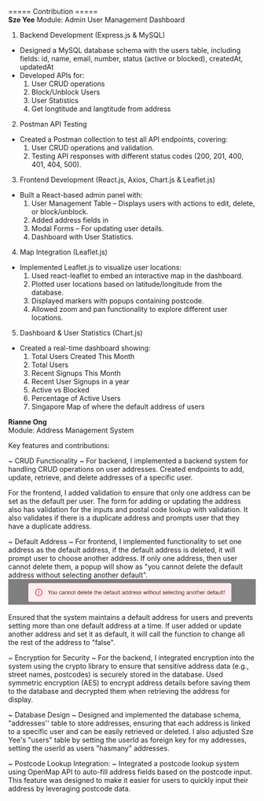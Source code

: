 ===== Contribution ===== <br>
**Sze Yee**
Module: Admin User Management Dashboard

1. Backend Development (Express.js & MySQL)
- Designed a MySQL database schema with the users table, including fields: id, name, email, number, status (active or blocked), createdAt, updatedAt
- Developed APIs for:
	1. User CRUD operations
	2. Block/Unblock Users
	3. User Statistics
	4. Get longtitude and langtitude from address

2. Postman API Testing
- Created a Postman collection to test all API endpoints, covering:
	1. User CRUD operations and validation.
	2. Testing API responses with different status codes (200, 201, 400, 401, 404, 500).

3. Frontend Development (React.js, Axios, Chart.js & Leaflet.js)
- Built a React-based admin panel with:
	1. User Management Table – Displays users with actions to edit, delete, or block/unblock.
    2. Added address fields in
	3. Modal Forms – For updating user details.
	4. Dashboard with User Statistics.

4. Map Integration (Leaflet.js)
- Implemented Leaflet.js to visualize user locations:
	1. Used react-leaflet to embed an interactive map in the dashboard.
	2. Plotted user locations based on latitude/longitude from the database.
	3. Displayed markers with popups containing postcode.
	4. Allowed zoom and pan functionality to explore different user locations.

5. Dashboard & User Statistics (Chart.js)
- Created a real-time dashboard showing:
    1. Total Users Created This Month
    2. Total Users
    3. Recent Signups This Month
    4. Recent User Signups in a year
    5. Active vs Blocked
    6. Percentage of Active Users
    7. Singapore Map of where the default address of users


**Rianne Ong**<br>
Module: Address Management System

Key features and contributions:

~ CRUD Functionality ~
For backend, I implemented a backend system for handling CRUD operations on user addresses.
Created endpoints to add, update, retrieve, and delete addresses of a specific user.

For the frontend, I added validation to ensure that only one address can be set as the default per user. The form for adding or updating the address also has validation for the inputs and postal code lookup with validation. It also validates if there is a duplicate address and prompts user that they have a duplicate address.  

~ Default Address ~
For frontend, I implemented functionality to set one address as the default address, if the default address is deleted, it will prompt user to choose another address. If only one address, then user cannot delete them, a popup will show as "you cannot delete the default address without selecting another default".
![alt text](image-7.png)

Ensured that the system maintains a default address for users and prevents setting more than one default address at a time.
If user added or update another address and set it as default, it will call the function to change all the rest of the address to "false".

~ Encryption for Security ~
For the backend, I integrated encryption into the system using the crypto library to ensure that sensitive address data (e.g., street names, postcodes) is securely stored in the database.
Used symmetric encryption (AES) to encrypt address details before saving them to the database and decrypted them when retrieving the address for display.

~ Database Design ~
Designed and implemented the database schema, "addresses'' table to store addresses, ensuring that each address is linked to a specific user and can be easily retrieved or deleted. I also adjusted Sze Yee's "users" table by setting the userId as foreign key for my addresses, setting the userId as users "hasmany" addresses.

~ Postcode Lookup Integration: ~
Integrated a postcode lookup system using OpenMap API to auto-fill address fields based on the postcode input.
This feature was designed to make it easier for users to quickly input their address by leveraging postcode data.
